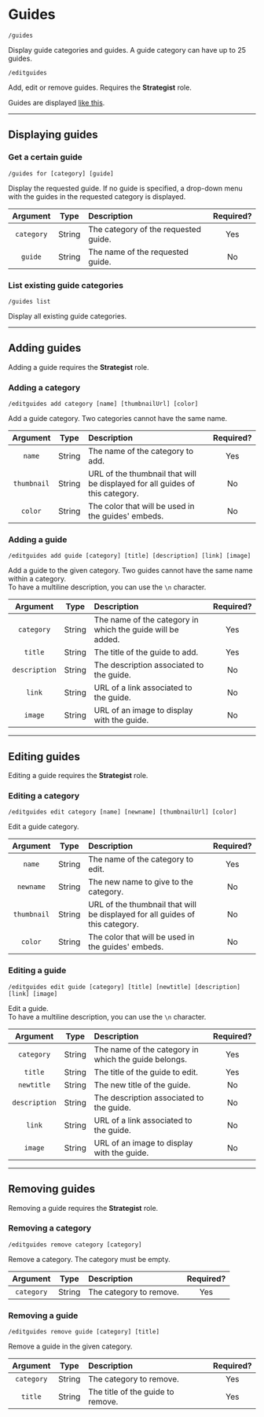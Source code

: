 # Guides

`/guides`

Display guide categories and guides. A guide category can have up to 25 guides.

`/editguides`

Add, edit or remove guides. Requires the **Strategist** role.

Guides are
displayed [like this](https://cdn.discordapp.com/attachments/904320277842915348/904320295706460180/unknown.png).

***

## Displaying guides

### Get a certain guide

`/guides for [category] [guide]`

Display the requested guide. If no guide is specified, a drop-down menu with the guides in the requested category is
displayed.

| Argument | Type | Description | Required? |
|:---:|:---:|:---|:---:|
| `category` | String | The category of the requested guide. | Yes |
| `guide` | String | The name of the requested guide. | No |

### List existing guide categories

`/guides list`

Display all existing guide categories.

***

## Adding guides

Adding a guide requires the **Strategist** role.

### Adding a category

`/editguides add category [name] [thumbnailUrl] [color]`

Add a guide category. Two categories cannot have the same name.

| Argument | Type | Description | Required? |
|:---:|:---:|:---|:---:|
| `name` | String | The name of the category to add. | Yes |
| `thumbnail` | String | URL of the thumbnail that will be displayed for all guides of this category. | No |
| `color` | String | The color that will be used in the guides' embeds. | No |

### Adding a guide

`/editguides add guide [category] [title] [description] [link] [image]`

Add a guide to the given category. Two guides cannot have the same name within a category.  
To have a multiline description, you can use the `\n` character.

| Argument | Type | Description | Required? |
|:---:|:---:|:---|:---:|
| `category` | String | The name of the category in which the guide will be added. | Yes |
| `title` | String | The title of the guide to add. | Yes |
| `description` | String | The description associated to the guide. | No |
| `link` | String | URL of a link associated to the guide. | No |
| `image` | String | URL of an image to display with the guide. | No |

***

## Editing guides

Editing a guide requires the **Strategist** role.

### Editing a category

`/editguides edit category [name] [newname] [thumbnailUrl] [color]`

Edit a guide category.

| Argument | Type | Description | Required? |
|:---:|:---:|:---|:---:|
| `name` | String | The name of the category to edit. | Yes |
| `newname` | String | The new name to give to the category. | No |
| `thumbnail` | String | URL of the thumbnail that will be displayed for all guides of this category. | No |
| `color` | String | The color that will be used in the guides' embeds. | No |

### Editing a guide

`/editguides edit guide [category] [title] [newtitle] [description] [link] [image]`

Edit a guide.  
To have a multiline description, you can use the `\n` character.

| Argument | Type | Description | Required? |
|:---:|:---:|:---|:---:|
| `category` | String | The name of the category in which the guide belongs. | Yes |
| `title` | String | The title of the guide to edit. | Yes |
| `newtitle` | String | The new title of the guide. | No |
| `description` | String | The description associated to the guide. | No |
| `link` | String | URL of a link associated to the guide. | No |
| `image` | String | URL of an image to display with the guide. | No |

***

## Removing guides

Removing a guide requires the **Strategist** role.

### Removing a category

`/editguides remove category [category]`

Remove a category. The category must be empty.

| Argument | Type | Description | Required? |
|:---:|:---:|:---|:---:|
| `category` | String | The category to remove. | Yes |

### Removing a guide

`/editguides remove guide [category] [title]`

Remove a guide in the given category.

| Argument | Type | Description | Required? |
|:---:|:---:|:---|:---:|
| `category` | String | The category to remove. | Yes |
| `title` | String | The title of the guide to remove. | Yes |
